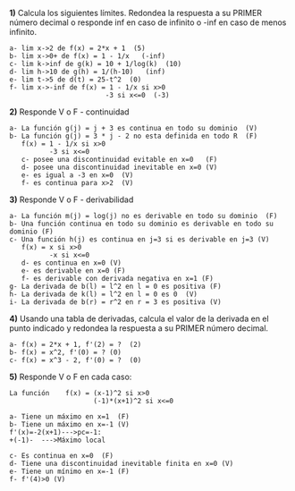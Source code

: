 
**1)** Calcula los siguientes límites. Redondea la respuesta a su PRIMER número decimal o responde inf en caso de infinito o -inf en caso de menos infinito.

    a- lim x->2 de f(x) = 2*x + 1  (5)
    b- lim x->0+ de f(x) = 1 - 1/x   (-inf)
    c- lim k->inf de g(k) = 10 + 1/log(k)  (10)
    d- lim h->10 de g(h) = 1/(h-10)   (inf)
    e- lim t->5 de d(t) = 25-t^2  (0)
    f- lim x->-inf de f(x) = 1 - 1/x si x>0   
                            -3 si x<=0  (-3)


**2)** Responde V o F - continuidad

    a- La función g(j) = j + 3 es continua en todo su dominio  (V)
    b- La función g(j) = 3 * j - 2 no esta definida en todo R  (F)
       f(x) = 1 - 1/x si x>0
              -3 si x<=0      
       c- posee una discontinuidad evitable en x=0   (F)
       d- posee una discontinuidad inevitable en x=0 (V)
       e- es igual a -3 en x=0  (V)
       f- es continua para x>2  (V)

**3)** Responde V o F - derivabilidad

    a- La función m(j) = log(j) no es derivable en todo su dominio  (F)
    b- Una función continua en todo su dominio es derivable en todo su dominio (F)
    c- Una función h(j) es continua en j=3 si es derivable en j=3 (V)
       f(x) = x si x>0
              -x si x<=0
       d- es continua en x=0 (V)
       e- es derivable en x=0 (F)
       f- es derivable con derivada negativa en x=1 (F)
    g- La derivada de b(l) = l^2 en l = 0 es positiva (F)
    h- La derivada de k(l) = l^2 en l = 0 es 0  (V)
    i- La derivada de b(r) = r^2 en r = 3 es positiva (V)

**4)** Usando una tabla de derivadas, calcula el valor de la derivada en el punto indicado y redondea la respuesta a su PRIMER número decimal.

    a- f(x) = 2*x + 1, f'(2) = ?  (2)
    b- f(x) = x^2, f'(0) = ? (0)
    c- f(x) = x^3 - 2, f'(0) = ?  (0)

    
**5)** Responde V o F en cada caso:

    La función    f(x) = (x-1)^2 si x>0
                         (-1)*(x+1)^2 si x<=0
    
    a- Tiene un máximo en x=1  (F)
    b- Tiene un máximo en x=-1 (V)
    f'(x)=-2(x+1)--->pc=-1:
    +(-1)-  --->Máximo local

    c- Es continua en x=0  (F)
    d- Tiene una discontinuidad inevitable finita en x=0 (V)
    e- Tiene un mínimo en x=-1 (F)
    f- f'(4)>0 (V)
